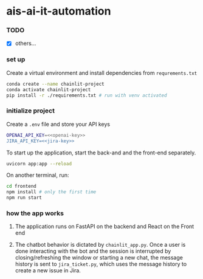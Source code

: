 # ais-ai-it-automation

### TODO

- [x] others...



### set up

Create a virtual environment and install dependencies from `requrements.txt`

```sh
conda create --name chainlit-project
conda activate chainlit-project
pip install -r ./requirements.txt # run with venv activated
```

### initialize project

Create a `.env` file and store your API keys

```sh
OPENAI_API_KEY=<<openai-key>>
JIRA_API_KEY=<<jira-key>>
```

To start up the application, start the back-and and the front-end separately.

```sh
uvicorn app:app --reload
```
On another terminal, run:
```sh
cd frontend
npm install # only the first time
npm run start
```

### how the app works

1. The application runs on FastAPI on the backend and React on the Front end

2. The chatbot behavior is dictated by `chainlit_app.py`. Once a user is done interacting with the bot and the session is interrupted by closing/refreshing the window or starting a new chat, the message history is sent to `jira_ticket.py`, which uses the message history to create a new issue in Jira.